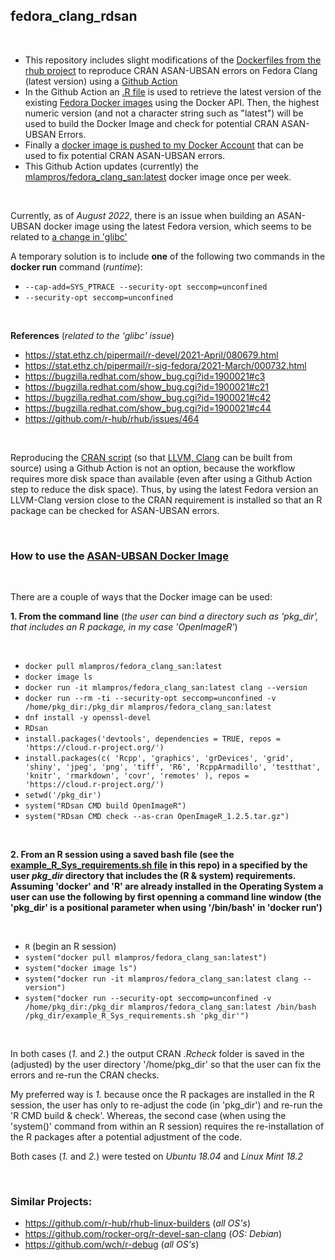 
## **fedora_clang_rdsan**

<br>

* This repository includes slight modifications of the [Dockerfiles from the rhub project](https://github.com/r-hub/rhub-linux-builders) to reproduce CRAN ASAN-UBSAN errors on Fedora Clang (latest version) using a [Github Action](https://github.com/mlampros/fedora_clang_rdsan/blob/master/.github/workflows/gh_action.yml)
* In the Github Action an [.R file](https://github.com/mlampros/fedora_clang_rdsan/blob/master/fedora_latest_version.R) is used to retrieve the latest version of the existing [Fedora Docker images](https://hub.docker.com/v2/repositories/library/fedora/tags) using the Docker API. Then, the highest numeric version (and not a character string such as "latest") will be used to build the Docker Image and check for potential CRAN ASAN-UBSAN Errors.
* Finally a [docker image is pushed to my Docker Account](https://hub.docker.com/repository/docker/mlampros/fedora_clang_san) that can be used to fix potential CRAN ASAN-UBSAN errors.
* This Github Action updates (currently) the [mlampros/fedora_clang_san:latest](https://hub.docker.com/repository/docker/mlampros/fedora_clang_san) docker image once per week.

<br>

Currently, as of *August 2022*, there is an issue when building an ASAN-UBSAN docker image using the latest Fedora version, which seems to be related to [a change in 'glibc'](https://bugzilla.redhat.com/show_bug.cgi?id=1900021#c3)

A temporary solution is to include **one** of the following two commands in the **docker run** command (*runtime*):

* `--cap-add=SYS_PTRACE --security-opt seccomp=unconfined`
* `--security-opt seccomp=unconfined`

<br>

**References** (*related to the 'glibc' issue*)

* https://stat.ethz.ch/pipermail/r-devel/2021-April/080679.html
* https://stat.ethz.ch/pipermail/r-sig-fedora/2021-March/000732.html
* https://bugzilla.redhat.com/show_bug.cgi?id=1900021#c3
* https://bugzilla.redhat.com/show_bug.cgi?id=1900021#c21
* https://bugzilla.redhat.com/show_bug.cgi?id=1900021#c42
* https://bugzilla.redhat.com/show_bug.cgi?id=1900021#c44
* https://github.com/r-hub/rhub/issues/464

<br>

Reproducing the [CRAN script](https://www.stats.ox.ac.uk/pub/bdr/Rconfig/r-devel-linux-x86_64-fedora-clang) (so that [LLVM, Clang](https://github.com/llvm/llvm-project/releases) can be built from source) using a Github Action is not an option, because the workflow requires more disk space than available (even after using a Github Action step to reduce the disk space). Thus, by using the latest Fedora version an LLVM-Clang version close to the CRAN requirement is installed so that an R package can be checked for ASAN-UBSAN errors.

<br>

### **How to use the [ASAN-UBSAN Docker Image](https://hub.docker.com/repository/docker/mlampros/fedora_clang_san)**

<br>

There are a couple of ways that the Docker image can be used:

**1. From the command line** (*the user can bind a directory such as 'pkg_dir', that includes an R package, in my case 'OpenImageR'*)

<br>

* `docker pull mlampros/fedora_clang_san:latest`
* `docker image ls`
* `docker run -it mlampros/fedora_clang_san:latest clang --version`
* `docker run --rm -ti --security-opt seccomp=unconfined -v /home/pkg_dir:/pkg_dir mlampros/fedora_clang_san:latest`
* `dnf install -y openssl-devel`
* `RDsan`
* `install.packages('devtools', dependencies = TRUE, repos = 'https://cloud.r-project.org/')`
* `install.packages(c( 'Rcpp', 'graphics', 'grDevices', 'grid', 'shiny', 'jpeg', 'png', 'tiff', 'R6', 'RcppArmadillo', 'testthat', 'knitr', 'rmarkdown', 'covr', 'remotes' ), repos = 'https://cloud.r-project.org/')`
* `setwd('/pkg_dir')`
* `system("RDsan CMD build OpenImageR")`
* `system("RDsan CMD check --as-cran OpenImageR_1.2.5.tar.gz")`

<br>

**2. From an R session using a saved bash file (see the [example_R_Sys_requirements.sh file](https://github.com/mlampros/fedora_clang_rdsan/blob/master/example_R_Sys_requirements.sh) in this repo) in a specified by the user *pkg_dir* directory that includes the (R & system) requirements. Assuming 'docker' and 'R' are already installed in the Operating System a user can use the following by first openning a command line window (the 'pkg_dir' is a positional parameter when using '/bin/bash' in 'docker run')**

<br>

* `R` (begin an R session)
* `system("docker pull mlampros/fedora_clang_san:latest")`
* `system("docker image ls")`
* `system("docker run -it mlampros/fedora_clang_san:latest clang --version")`
* `system("docker run --security-opt seccomp=unconfined -v /home/pkg_dir:/pkg_dir mlampros/fedora_clang_san:latest /bin/bash /pkg_dir/example_R_Sys_requirements.sh 'pkg_dir'")`

<br>

In both cases (*1.* and *2.*) the output CRAN *.Rcheck* folder is saved in the (adjusted) by the user directory '/home/pkg_dir' so that the user can fix the errors and re-run the CRAN checks.

My preferred way is *1.* because once the R packages are installed in the R session, the user has only to re-adjust the code (in 'pkg_dir') and re-run the 'R CMD build & check'. Whereas, the second case (when using the 'system()' command from within an R session) requires the re-installation of the R packages after a potential adjustment of the code.

Both cases (*1.* and *2.*) were tested on *Ubuntu 18.04* and *Linux Mint 18.2*

<br>

### **Similar Projects:**

* https://github.com/r-hub/rhub-linux-builders (*all OS's*)
* https://github.com/rocker-org/r-devel-san-clang (*OS: Debian*)
* https://github.com/wch/r-debug (*all OS's*)

<br>
